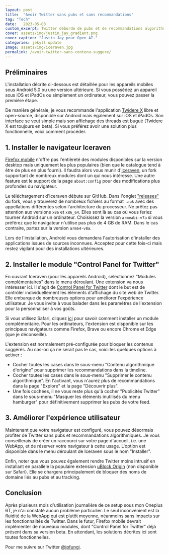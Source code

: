 ```yaml
---
layout: post
title:  "Avoir Twitter sans pubs et sans recommandations"
tag: "Tech"
date:   2023-05-03
custom_excerpt: Twitter déborde de pubs et de recommandations algorithmiques depuis un bon moment. Il existe pourtant de nombreux outils méconnus du grand public pour s'en débarrasser. C'est ce que nous allons voir dans ce bref billet de blog.
cover: assets/img/justin_jay_gradient.png
cover_caption: "Justin Jay pour Open AI."
categories: jekyll update
Image: assets/img/iceraven.jpg
permalink: /avoir-twitter-sans-contenu-suggere/
---  
```


## Préliminaires
L'installation décrite ci-dessous est détaillée pour les appareils mobiles sous Android 5.0 ou une version ultérieure. Si vous possédez un appareil sous iOS et iPadOs ou simplement un ordinateur, vous pouvez passer la première étape. 

De manière générale, je vous recommande l'application [Twidere X](https://x.twidere.com/) libre et open-source, disponible sur Android mais également sur iOS et iPadOs. Son interface se veut simple mais son affichage des threads est bugué (Twidere X est toujours en beta). Si vous préférez avoir une solution plus fonctionnelle, voici comment procéder. 

## 1. Installer le navigateur Iceraven

[Firefox mobile](https://www.mozilla.org/fr/firefox/browsers/mobile/) n'offre pas l'entièreté des modules disponibles sur la version desktop mais uniquement les plus populaires (bien que le catalogue tend à être de plus en plus fourni). Il faudra alors vous munir d'[Iceraven](https://github.com/fork-maintainers/iceraven-browser), un fork supportant de nombreux modules dont un qui nous intéresse. Une autre feature est le support de la page `about:config` pour des modifications plus profondes du navigateur.

Le téléchargement d'Iceraven débute sur GitHub. Dans l'onglet ["releases"](https://github.com/fork-maintainers/iceraven-browser/releases) du fork, vous y trouverez de nombreux fichiers au format `.apk` avec des appellations différentes selon l'architecture du processeur. Ne prêtez pas attention aux versions `x86` et `x86_64`. Elles sont là au cas où vous feriez tourner Android sur un ordinateur. Choisissez la version `armeabi-v7a` si vous préférez que le navigateur n'utilise pas plus de 4 GB de RAM. Dans le cas contraire, partez sur la version `arm64-v8a`.

Lors de l'installation, Android vous demandera l'autorisation d'installer des applications issues de sources inconnues. Acceptez pour cette fois-ci mais restez vigilant pour des installations ultérieures.

## 2. Installer le module "Control Panel for Twitter"
 
 En ouvrant Iceraven (pour les appareils Android), sélectionnez "Modules complémentaires" dans le menu déroulant. Une extension va nous intéresser ici. Il s'agit de [Control Panel for Twitter](https://github.com/insin/control-panel-for-twitter) dont le but est de contrôler individuellement les éléments d'affichage du site web de Twitter. Elle embarque de nombreuses options pour améliorer l'expérience utilisateur. Je vous invite à vous balader dans les paramètres de l'extension pour la personnaliser à vos goûts. 
 
 Si vous utilisez Safari, cliquez [ici](https://support.apple.com/fr-be/guide/iphone/iphab0432bf6/ios) pour savoir comment installer un module complémentaire. Pour les ordinateurs, l'extension est disponible sur les principaux navigateurs comme Firefox, Brave ou encore Chrome et Edge (que je déconseille).
 
 L'extension est normalement pré-configurée pour bloquer les contenus suggérés. Au cas-où ça ne serait pas le cas, voici les quelques options à activer : 
 - Cocher toutes les cases dans le sous-menu "Contenu algorithmique d'origine" pour supprimer les recommandations dans la timeline.
 - Cocher toutes les cases dans le sous-menu "Supprimer le contenu algorithmique". En l'activant, vous n'aurez plus de recommandations dans la page "Explore" et la page "Découvrir plus".
 - Une fois cochées, il ne vous reste plus qu'à cocher "Publicités Twitter" dans le sous-menu "Masquer les éléments inutilisés du menu hamburger" pour définitivement supprimer les pubs de votre feed.
 
## 3. Améliorer l'expérience utilisateur

Maintenant que votre navigateur est configuré, vous pouvez désormais profiter de Twitter sans pubs et recommandations algorithmiques. Je vous conseillerais de créer un raccourci sur votre page d'accueil, i.e. une WebApp, et de réserver votre navigateur à cette usage. L'option est disponible dans le menu déroulant de Iceraven sous le nom "Installer". 

Enfin, noter que vous pouvez également rendre Twitter moins intrusif en installant en parallèle la populaire extension [uBlock Origin](https://ublockorigin.com/) (non disponible sur Safari). Elle se chargera principalement de bloquer des noms de domaine liés au pubs et au tracking.
 
## Conclusion
 
  Après plusieurs mois d'utilisation journalière de ce setup sous mon Oneplus 6T, je n'ai constaté aucun problème particulier. Le seul inconvénient est la fluidité de la WebApp qui est plutôt moyenne, néanmoins sans impacts sur les fonctionnalités de Twitter.  Dans le futur, Firefox mobile devrait implémenter de nouveaux modules, dont "Control Panel for Twitter" déjà présent dans sa version beta. En attendant, les solutions décrites ici sont toutes fonctionnelles.
 
 Pour me suivre sur Twitter [@ipfungi](https://twitter.com/ipfungi).


